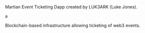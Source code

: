 Martian Event Ticketing Dapp created by LUK3ARK (Luke Jones).

a

Blockchain-based infrastructure allowing ticketing of web3 events.
